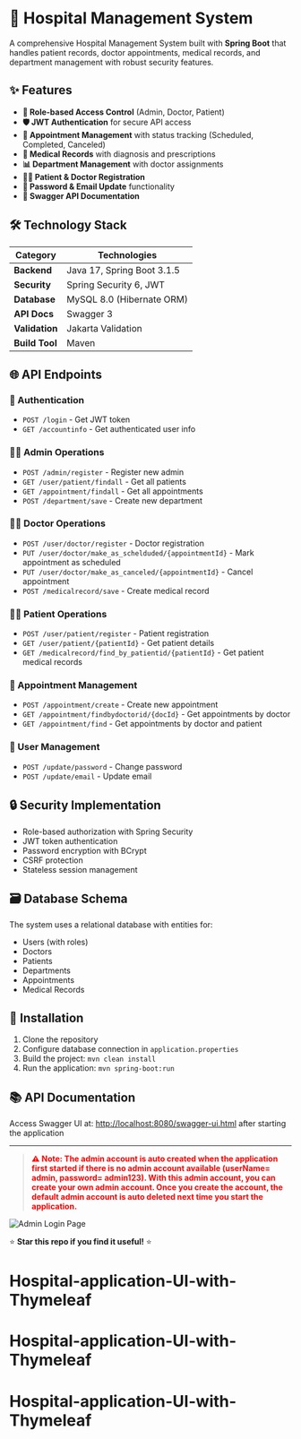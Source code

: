 # 🏥 Hospital Management System

A comprehensive Hospital Management System built with **Spring Boot** that handles patient records, doctor appointments, medical records, and department management with robust security features.

## ✨ Features

- **🔐 Role-based Access Control** (Admin, Doctor, Patient)
- **🛡️ JWT Authentication** for secure API access
- **📅 Appointment Management** with status tracking (Scheduled, Completed, Canceled)
- **🏥 Medical Records** with diagnosis and prescriptions
- **📊 Department Management** with doctor assignments
- **👨‍⚕️ Patient & Doctor Registration**
- **🔑 Password & Email Update** functionality
- **📖 Swagger API Documentation**

## 🛠️ Technology Stack

| Category          | Technologies                          |
|-------------------|---------------------------------------|
| **Backend**       | Java 17, Spring Boot 3.1.5            |
| **Security**      | Spring Security 6, JWT                |
| **Database**      | MySQL 8.0 (Hibernate ORM)             |
| **API Docs**      | Swagger 3                             |
| **Validation**    | Jakarta Validation                    |
| **Build Tool**    | Maven                                 |

## 🌐 API Endpoints

### 🔑 Authentication
- `POST /login` - Get JWT token
- `GET /accountinfo` - Get authenticated user info

### 👨‍💼 Admin Operations
- `POST /admin/register` - Register new admin
- `GET /user/patient/findall` - Get all patients
- `GET /appointment/findall` - Get all appointments
- `POST /department/save` - Create new department

### 👨‍⚕️ Doctor Operations
- `POST /user/doctor/register` - Doctor registration
- `PUT /user/doctor/make_as_schelduded/{appointmentId}` - Mark appointment as scheduled
- `PUT /user/doctor/make_as_canceled/{appointmentId}` - Cancel appointment
- `POST /medicalrecord/save` - Create medical record

### 👨‍⚕️ Patient Operations
- `POST /user/patient/register` - Patient registration
- `GET /user/patient/{patientId}` - Get patient details
- `GET /medicalrecord/find_by_patientid/{patientId}` - Get patient medical records

### 📅 Appointment Management
- `POST /appointment/create` - Create new appointment
- `GET /appointment/findbydoctorid/{docId}` - Get appointments by doctor
- `GET /appointment/find` - Get appointments by doctor and patient

### 👤 User Management
- `POST /update/password` - Change password
- `POST /update/email` - Update email

## 🔒 Security Implementation
- Role-based authorization with Spring Security
- JWT token authentication
- Password encryption with BCrypt
- CSRF protection
- Stateless session management

## 🗃️ Database Schema
The system uses a relational database with entities for:
- Users (with roles)
- Doctors
- Patients
- Departments
- Appointments
- Medical Records

## 🚀 Installation
1. Clone the repository
2. Configure database connection in `application.properties`
3. Build the project: `mvn clean install`
4. Run the application: `mvn spring-boot:run`

## 📚 API Documentation
Access Swagger UI at: [http://localhost:8080/swagger-ui.html](http://localhost:8080/swagger-ui.html) after starting the application

---
> <span style="color:red; font-weight:bold">
> ⚠️ Note: The admin account is auto created when the application first started if there is no admin account available (userName= admin, password= admin123). With this admin account, you can create your own admin account.  
> Once you create the account, the default admin account is auto deleted next time you start the application.
</span>


![Admin Login Page](docs.jpg)

⭐ **Star this repo if you find it useful!** ⭐   
# Hospital-application-UI-with-Thymeleaf
# Hospital-application-UI-with-Thymeleaf
# Hospital-application-UI-with-Thymeleaf
